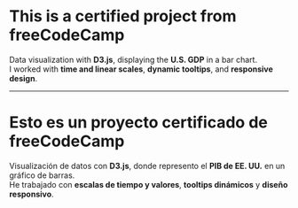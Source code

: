 # This is a certified project from freeCodeCamp

Data visualization with **D3.js**, displaying the **U.S. GDP** in a bar chart.  
I worked with **time and linear scales**, **dynamic tooltips**, and **responsive design**.

---

# Esto es un proyecto certificado de freeCodeCamp

Visualización de datos con **D3.js**, donde represento el **PIB de EE. UU.** en un gráfico de barras.  
He trabajado con **escalas de tiempo y valores**, **tooltips dinámicos** y **diseño responsivo**.
